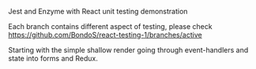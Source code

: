 Jest and Enzyme with React unit testing demonstration

Each branch contains different aspect of testing, please check
https://github.com/BondoS/react-testing-1/branches/active

Starting with the simple shallow render going through event-handlers and state into forms and Redux.
